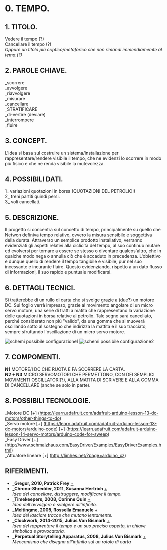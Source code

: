 # 0. TEMPO.

## 1. TITOLO.
Vedere il tempo (?)  
Cancellare il tempo (?)  
_Oppure un titolo più criptico/metaforico 
che non rimandi immendiamemte al tema.(?)_

## 2. PAROLE CHIAVE.
_scorrere  
_avvolgere  
_riavvolgere  
_misurare   
_cancellare  
_STRATIFICARE  
_di-vertire (deviare)  
_interrompere  
_fluire  

## 3. CONCEPT.
L'idea si basa sul costruire un sistema/installazione per rappresentare/rendere visibile il tempo, che ne evidenzi lo scorrere in modo più fisico e che ne renda visibile la mutevolezza. 

## 4. POSSIBILI DATI.
1_ variazioni quotazioni in borsa (QUOTAZIONI DEL PETROLIO!)  
2_ treni partiti quindi persi.  
3_ voli cancellati. 

## 5. DESCRIZIONE.
Il progetto si concentra sul concetto di tempo, principalmente su quello che Netwon definiva tempo relativo, ovvero la misura sensibile e soggettiva della durata. Attraverso un semplice prodotto installativo, verranno evidenziati gli aspetti relativi alla ciclicità del tempo, al suo continuo mutare ed evolversi per tornare a essere se stesso o diventare qualcos'altro, che in qualche modo nega o annulla ciò che è accaduto in precedenza. 
L'obiettivo è dunque quello di rendere il tempo tangibile e visibile, pur nel suo incessante e incurante fluire. 
Questo evidenziando, rispetto a un dato flusso di informazioni, il suo rapido e puntuale modificarsi.

## 6. DETTAGLI TECNICI.
Si tratterebbe di un rullo di carta che si svolge grazie a (due?) un motore DC. Sul foglio verrà impresso, grazie al movimento angolare di un micro servo motore, una serie di tratti a matita che rappresentano la variazione delle quotazioni in borsa relative al petrolio. Tale segno sarà cancellato, perché considerato non più "valido", da una gomma che si muoverà oscillando sotto al sostegno che indirizza la mattita e il suo tracciato, sempre sfruttando l'oscillazione di un micro servo motore.

![schemi possibile configurazione1](http://i.imgur.com/WCQ0H38.jpg) ![schemi possibile configurazione2](http://i.imgur.com/Lghm3R6.jpg)

## 7. COMPOMENTI.
**N1** MOTORE/I DC CHE RUOTA E FA SCORRERE LA CARTA.  
**N2 + N3** MICRO SERVOMOTORI CHE PERMETTONO, CON DEI SEMPLICI MOVIMENTI OSCILLATORI(?), ALLA MATITA DI SCRIVERE E ALLA GOMMA DI CANCELLARE (anche se solo in parte).

## 8. POSSIBILI TECNOLOGIE.

 _Motore DC
[+] (https://learn.adafruit.com/adafruit-arduino-lesson-13-dc-motors/other-things-to-do)  
_Servo motore
[+] (https://learn.adafruit.com/adafruit-arduino-lesson-13-dc-motors/arduino-code)
[+] (https://learn.adafruit.com/adafruit-arduino-lesson-14-servo-motors/arduino-code-for-sweep)  
_Easy Driver
[+] (http://www.schmalzhaus.com/EasyDriver/Examples/EasyDriverExamples.html)  
_Attuatore lineare
[+] (http://limhes.net/?page=arduino_xz)  

## RIFERIMENTI.

- **_Gregor, 2010, Patrick Frey**
[+](http://www.patrick-frey.com/portfolio/product-design-calendar-gregor-details/)
- **_Chrono-Shredder, 2011, Susanna Hertrich**
[+](http://www.susannahertrich.com/art/chronoshredder.shtml)  
_Idea del cancellare, distruggere, modificare il tempo._
- **_Timekeepers, 2008, Corinne Quin**
[+](http://www.bromptondesigndistrict.com/event/t-i-m-e-k-e-e-p-e-r)  
_Idea dell'avvolgere e svolgere all'infinito._
- **_Meltingme, 2005, Rossella Emanuele**
[+](http://www.rossellaemanuele.com/project_pages/meltingme.htm)  
_Idea del lasciare tracce che mutano lentamente._
- **_Clockwork, 2014-2015, Julius Von Bismark**
[+](http://juliusvonbismarck.com/bank/index.php?/projects/clockwork/)  
_Idea del rapprentare il tempo e un suo preciso aspetto, in chiave simbolica e provocatoria._
- **_Perpetual Storytelling Apparatus, 2008, Julius Von Bismark**
[+](http://juliusvonbismarck.com/bank/index.php?/projects/perpetual-storytellin-apparatus/)  
_Meccanismo che disegna all'infinito sul un rotolo di carta_


